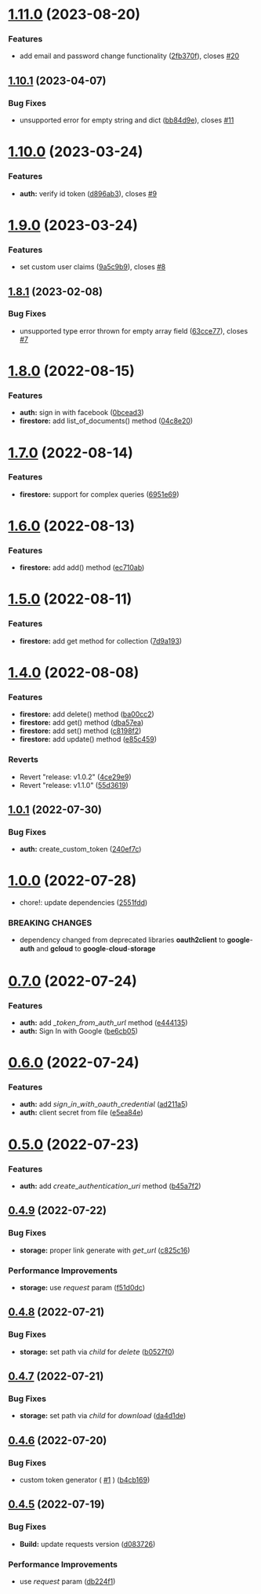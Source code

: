 # [1.11.0](https://github.com/AsifArmanRahman/firebase-rest-api/compare/v1.10.1...v1.11.0) (2023-08-20)


### Features

* add email and password change functionality ([2fb370f](https://github.com/AsifArmanRahman/firebase-rest-api/commit/2fb370f3e1d134c6aa0c10428c76fc4bd9d26128)), closes [#20](https://github.com/AsifArmanRahman/firebase-rest-api/issues/20)



## [1.10.1](https://github.com/AsifArmanRahman/firebase-rest-api/compare/v1.10.0...v1.10.1) (2023-04-07)


### Bug Fixes

* unsupported error for empty string and dict ([bb84d9e](https://github.com/AsifArmanRahman/firebase-rest-api/commit/bb84d9e854fd8ca69b080666f1f76ae05e9b80a0)), closes [#11](https://github.com/AsifArmanRahman/firebase-rest-api/issues/11)



# [1.10.0](https://github.com/AsifArmanRahman/firebase-rest-api/compare/v1.9.0...v1.10.0) (2023-03-24)


### Features

* **auth:** verify id token ([d896ab3](https://github.com/AsifArmanRahman/firebase-rest-api/commit/d896ab33a7347e5c99ee29b43395aec06e7dcab0)), closes [#9](https://github.com/AsifArmanRahman/firebase-rest-api/issues/9)



# [1.9.0](https://github.com/AsifArmanRahman/firebase-rest-api/compare/v1.8.1...v1.9.0) (2023-03-24)


### Features

* set custom user claims ([9a5c9b9](https://github.com/AsifArmanRahman/firebase-rest-api/commit/9a5c9b958a3663178a49c5ed33cd0e4bbef4444c)), closes [#8](https://github.com/AsifArmanRahman/firebase-rest-api/issues/8)



## [1.8.1](https://github.com/AsifArmanRahman/firebase-rest-api/compare/v1.8.0...v1.8.1) (2023-02-08)


### Bug Fixes

* unsupported type error thrown for empty array field ([63cce77](https://github.com/AsifArmanRahman/firebase-rest-api/commit/63cce77420a999f0e151a32c8e389593b84dc357)), closes [#7](https://github.com/AsifArmanRahman/firebase-rest-api/issues/7)



# [1.8.0](https://github.com/AsifArmanRahman/firebase-rest-api/compare/v1.7.0...v1.8.0) (2022-08-15)


### Features

* **auth:** sign in with facebook ([0bcead3](https://github.com/AsifArmanRahman/firebase-rest-api/commit/0bcead336128195932120c371be70f0afd5595ae))
* **firestore:** add list_of_documents() method ([04c8e20](https://github.com/AsifArmanRahman/firebase-rest-api/commit/04c8e20b98693e4e285266a571f7fcd9b7c10c4e))



# [1.7.0](https://github.com/AsifArmanRahman/firebase-rest-api/compare/v1.6.0...v1.7.0) (2022-08-14)


### Features

* **firestore:** support for complex queries ([6951e69](https://github.com/AsifArmanRahman/firebase-rest-api/commit/6951e6917ea31271da370e43cb5d8f0caa6d7d1f))



# [1.6.0](https://github.com/AsifArmanRahman/firebase-rest-api/compare/v1.5.0...v1.6.0) (2022-08-13)


### Features

* **firestore:** add add() method ([ec710ab](https://github.com/AsifArmanRahman/firebase-rest-api/commit/ec710ab5cb050f3799eb66430998bfb001f2e343))



# [1.5.0](https://github.com/AsifArmanRahman/firebase-rest-api/compare/v1.4.0...v1.5.0) (2022-08-11)


### Features

* **firestore:** add get method for collection ([7d9a193](https://github.com/AsifArmanRahman/firebase-rest-api/commit/7d9a19379914235be423bf36e208031fac28f48b))



# [1.4.0](https://github.com/AsifArmanRahman/firebase-rest-api/compare/v1.0.1...v1.4.0) (2022-08-08)


### Features

* **firestore:** add delete() method ([ba00cc2](https://github.com/AsifArmanRahman/firebase-rest-api/commit/ba00cc2ab9f1c29cc5e1306d39b5efe6b28af20f))
* **firestore:** add get() method ([dba57ea](https://github.com/AsifArmanRahman/firebase-rest-api/commit/dba57eab5dd1de1c5af22184cc6dead29fcb6d84))
* **firestore:** add set() method ([c8198f2](https://github.com/AsifArmanRahman/firebase-rest-api/commit/c8198f2fc6bc4605a3a50bf23c7ac823acc59cd2))
* **firestore:** add update() method ([e85c459](https://github.com/AsifArmanRahman/firebase-rest-api/commit/e85c459030441c413728e03a0646997e0fdc1a71))


### Reverts

* Revert "release: v1.0.2" ([4ce29e9](https://github.com/AsifArmanRahman/firebase-rest-api/commit/4ce29e92e3de0bdb1170ffa7ab2afdaf2bf16141))
* Revert "release: v1.1.0" ([55d3619](https://github.com/AsifArmanRahman/firebase-rest-api/commit/55d361920613bba9f2723784c39d6b3ce63c1ad1))



## [1.0.1](https://github.com/AsifArmanRahman/firebase-rest-api/compare/v1.0.0...v1.0.1) (2022-07-30)


### Bug Fixes

* **auth:** create_custom_token ([240ef7c](https://github.com/AsifArmanRahman/firebase-rest-api/commit/240ef7cd61119c52ea4c78271fa5e9201c1da618))



# [1.0.0](https://github.com/AsifArmanRahman/firebase-rest-api/compare/v0.7.0...v1.0.0) (2022-07-28)


* chore!: update dependencies ([2551fdd](https://github.com/AsifArmanRahman/firebase-rest-api/commit/2551fdd64ef1d1411d689f9d61e01588d6620312))


### BREAKING CHANGES

* dependency changed from deprecated libraries 𝐨𝐚𝐮𝐭𝐡𝟐𝐜𝐥𝐢𝐞𝐧𝐭 to 𝐠𝐨𝐨𝐠𝐥𝐞-𝐚𝐮𝐭𝐡 and 𝐠𝐜𝐥𝐨𝐮𝐝 to 𝐠𝐨𝐨𝐠𝐥𝐞-𝐜𝐥𝐨𝐮𝐝-𝐬𝐭𝐨𝐫𝐚𝐠𝐞



# [0.7.0](https://github.com/AsifArmanRahman/firebase-rest-api/compare/v0.6.0...v0.7.0) (2022-07-24)


### Features

* **auth:** add _𝘵𝘰𝘬𝘦𝘯_𝘧𝘳𝘰𝘮_𝘢𝘶𝘵𝘩_𝘶𝘳𝘭 method ([e444135](https://github.com/AsifArmanRahman/firebase-rest-api/commit/e444135a9d1107383405717029ccd0aab82f1f70))
* **auth:** Sign In with Google ([be6cb05](https://github.com/AsifArmanRahman/firebase-rest-api/commit/be6cb0551fc271cb3ae818de6f06137bbf44139d))



# [0.6.0](https://github.com/AsifArmanRahman/firebase-rest-api/compare/v0.5.0...v0.6.0) (2022-07-24)


### Features

* **auth:** add 𝘴𝘪𝘨𝘯_𝘪𝘯_𝘸𝘪𝘵𝘩_𝘰𝘢𝘶𝘵𝘩_𝘤𝘳𝘦𝘥𝘦𝘯𝘵𝘪𝘢𝘭 ([ad211a5](https://github.com/AsifArmanRahman/firebase-rest-api/commit/ad211a5bc3c9deddbe8441ff524d0008e0eb19a7))
* **auth:** client secret from file ([e5ea84e](https://github.com/AsifArmanRahman/firebase-rest-api/commit/e5ea84ed1a54246fe5a0709b7eafaaf7dd0aeb2c))



# [0.5.0](https://github.com/AsifArmanRahman/firebase-rest-api/compare/v0.4.9...v0.5.0) (2022-07-23)


### Features

* **auth:** add 𝘤𝘳𝘦𝘢𝘵𝘦_𝘢𝘶𝘵𝘩𝘦𝘯𝘵𝘪𝘤𝘢𝘵𝘪𝘰𝘯_𝘶𝘳𝘪 method ([b45a7f2](https://github.com/AsifArmanRahman/firebase-rest-api/commit/b45a7f203b0e4369bd501831ffca9f26c3eac464))



## [0.4.9](https://github.com/AsifArmanRahman/firebase-rest-api/compare/v0.4.8...v0.4.9) (2022-07-22)


### Bug Fixes

* **storage:** proper link generate with 𝘨𝘦𝘵_𝘶𝘳𝘭 ([c825c16](https://github.com/AsifArmanRahman/firebase-rest-api/commit/c825c1695f4a0e87d4daa467c2ca654a9cc05248))


### Performance Improvements

* **storage:** use 𝘳𝘦𝘲𝘶𝘦𝘴𝘵 param ([f51d0dc](https://github.com/AsifArmanRahman/firebase-rest-api/commit/f51d0dc52e030bfe867d70c7728c3ccc32dc4334))



## [0.4.8](https://github.com/AsifArmanRahman/firebase-rest-api/compare/v0.4.7...v0.4.8) (2022-07-21)


### Bug Fixes

* **storage:** set path via 𝘤𝘩𝘪𝘭𝘥 for 𝘥𝘦𝘭𝘦𝘵𝘦 ([b0527f0](https://github.com/AsifArmanRahman/firebase-rest-api/commit/b0527f0d418ad203df5845e1fd123bafe88a4b5d))



## [0.4.7](https://github.com/AsifArmanRahman/firebase-rest-api/compare/v0.4.6...v0.4.7) (2022-07-21)


### Bug Fixes

* **storage:** set path via 𝘤𝘩𝘪𝘭𝘥 for 𝘥𝘰𝘸𝘯𝘭𝘰𝘢𝘥 ([da4d1de](https://github.com/AsifArmanRahman/firebase-rest-api/commit/da4d1deb9cfcc3c962f0240b70f9fee284dcd3e6))



## [0.4.6](https://github.com/AsifArmanRahman/firebase-rest-api/compare/v0.4.5...v0.4.6) (2022-07-20)


### Bug Fixes

* custom token generator ( [#1](https://github.com/AsifArmanRahman/firebase-rest-api/issues/1)  ) ([b4cb169](https://github.com/AsifArmanRahman/firebase-rest-api/commit/b4cb1699d2d48d9741311d04a8530bf0242811e2))



## [0.4.5](https://github.com/AsifArmanRahman/firebase-rest-api/compare/d0837260dcbc5ed4b890f38ac36b5dfa10d05e48...v0.4.5) (2022-07-19)


### Bug Fixes

* **Build:** update requests version ([d083726](https://github.com/AsifArmanRahman/firebase-rest-api/commit/d0837260dcbc5ed4b890f38ac36b5dfa10d05e48))


### Performance Improvements

* use 𝘳𝘦𝘲𝘶𝘦𝘴𝘵 param ([db224f1](https://github.com/AsifArmanRahman/firebase-rest-api/commit/db224f1b75d57f77a8b118e6ed52ac22313e4fbf))



